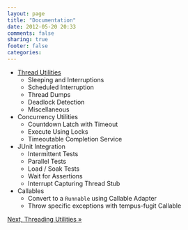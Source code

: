 ```yaml
---
layout: page
title: "Documentation"
date: 2012-05-20 20:33
comments: false
sharing: true
footer: false
categories:
---
```


  * [Thread Utilities](/documentation/threading)
    * Sleeping and Interruptions
    * Scheduled Interruption
    * Thread Dumps
    * Deadlock Detection
    * Miscellaneous
  * Concurrency Utilities
    * Countdown Latch with Timeout
    * Execute Using Locks
    * Timeoutable Completion Service
  * JUnit Integration
    * Intermittent Tests
    * Parallel Tests
    * Load / Soak Tests
    * Wait for Assertions
    * Interrupt Capturing Thread Stub
  * Callables
    * Convert to a `Runnable` using Callable Adapter
    * Throw specific exceptions with tempus-fugit Callable

[Next, Threading Utilities &raquo;](/documentation/threading/)
